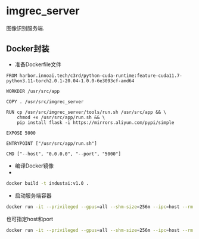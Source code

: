 # imgrec_server

图像识别服务端.

## Docker封装

- 准备Dockerfile文件
```text
FROM harbor.innoai.tech/c3rd/python-cuda-runtime:feature-cuda11.7-python3.11-torch2.0.1-20.04-1.0.0-6e3093cf-amd64

WORKDIR /usr/src/app

COPY . /usr/src/imgrec_server

RUN cp /usr/src/imgrec_server/tools/run.sh /usr/src/app && \
    chmod +x /usr/src/app/run.sh && \
    pip install flask -i https://mirrors.aliyun.com/pypi/simple

EXPOSE 5000

ENTRYPOINT ["/usr/src/app/run.sh"]

CMD ["--host", "0.0.0.0", "--port", "5000"]
```

- 编译Docker镜像
- 
```bash
docker build -t industai:v1.0 .
```

- 启动服务端容器

```bash
docker run -it --privileged --gpus=all --shm-size=256m --ipc=host --rm -p5000:5000 industai:v1.0
```

也可指定host和port
```bash
docker run -it --privileged --gpus=all --shm-size=256m --ipc=host --rm -p8000:8000 industai:v1.0 --port 8000
```
